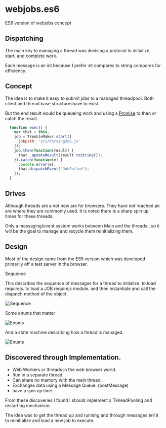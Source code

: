 # webjobs.es6
ES6 version of webjobs concept


## Dispatching

The main key to managing a thread was devising a protocol to initialize, start, and complete work.

Each message is an int because I prefer int compares to string compares for efficiency.



## Concept

The idea is to make it easy to submit jobs to a managed threadpool.
Both client and thread base structureshave to exist.

But the end result would be queueing work and using a [Promise](https://developer.mozilla.org/en-US/docs/Web/JavaScript/Reference/Global_Objects/Promise) to then or catch the result.

```javascript
  function exec() {
    var that = this;
    job = TroubleMaker.start({
      jobpath: 'src/ParsingJob.js'
    });
    job.then(function(result) {
      that._updateResult(result.toString());
    }).catch(function(e) {
      console.error(e);
      that.dispatchEvent('JobFailed');
    });
  }
```
## Drives

Although threads are a not new are for browsers.  They have not reached an are where they are commonly used.
It is noted there is a sharp spin up times for these threads.

Only a messaging/event system works between Main and the threads...so it will be the goal to manage and recycle them reinitializing them.

## Design

Most of the design came from the ES5 version which was developed primarily off a test server in the browser.

Sequence

This describes the sequence of messages for a thread to initialize.  to load requirejs.  to load a JOB requirejs module. and then instantiate and call the dispatch method of the object.

![Sequence](http://www.plantuml.com/plantuml/proxy?cache=no&src=https://raw.githubusercontent.com/cbuteau/webjobs.es6/master/uml/sequence.puml)


<!-- ![Sequence](http://www.plantuml.com/plantuml/svg/5Son4S8m30NGdYbW0QkdoYgsye-4i-KWVLtM9wbUzvPWTUReZzTksdD5Udzkv15l4Qzd-UpSicN0THfXB3g7Q4kYffnetzb2HWt2vOeay4kOeXntky3Mopy0) -->

Some enums that matter

![Enums](http://www.plantuml.com/plantuml/proxy?cache=no&src=https://raw.githubusercontent.com/cbuteau/webjobs.es6/master/uml/enums.puml)

<!-- ![Enums](http://www.plantuml.com/plantuml/svg/5Son4S8m30NGdYbW0QkdoYgsyu-4i-ISz7LUdr2zxct1wamTZzTfVUIEzF4yo2lU8bvN-PmyicN0-pJ2MFfKwIs9chBGlhE5Q0t2vOu4bXhb-fyRRB_z0G00) -->


And a state machine describing how a thread is managed.

![Enums](http://www.plantuml.com/plantuml/proxy?cache=no&src=https://raw.githubusercontent.com/cbuteau/webjobs.es6/master/uml/states.puml)

<!-- ![State](http://www.plantuml.com/plantuml/svg/5Son4S8m30NGdYbW0QkdoYgsye-4i-MSz7LP7rEzxct1wipH7w_JjEUEzFuyo2lU8bxlyZbvPCk0wpJ2M7GEqPP4JRdHlhE5Z1g4oufaZKIKwvzki7tv0m00) -->

## Discovered through Implementation.

+ Web Workers or threads in the web browser world.
+ Run in a separate thread.
+ Can share no memory with the main thread.
+ Exchanges data using a Message Queue. (postMessage)
+ have a spin up time.

From these discoveries I found I should implement a THreadPooling and restarting mechanism.

The idea was to get the thread up and running and through messages tell it to reinitialize and load a new job to execute.
